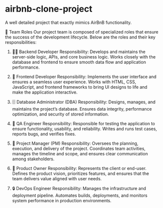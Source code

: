 # airbnb-clone-project
A well detailed project that exactly mimics AirBnB functionality.


📌 Team Roles
Our project team is composed of specialized roles that ensure the success of the development lifecycle. Below are the roles and their key responsibilities:

1. 👨‍💻 Backend Developer
Responsibility:
Develops and maintains the server-side logic, APIs, and core business logic. Works closely with the database and frontend to ensure smooth data flow and application performance.

2. 🎨 Frontend Developer
Responsibility:
Implements the user interface and ensures a seamless user experience. Works with HTML, CSS, JavaScript, and frontend frameworks to bring UI designs to life and make the application interactive.

3. 🗄️ Database Administrator (DBA)
Responsibility:
Designs, manages, and maintains the project’s database. Ensures data integrity, performance optimization, and security of stored information.

4. 🧪 QA Engineer
Responsibility:
Responsible for testing the application to ensure functionality, usability, and reliability. Writes and runs test cases, reports bugs, and verifies fixes.

5. 📂 Project Manager (PM)
Responsibility:
Oversees the planning, execution, and delivery of the project. Coordinates team activities, manages the timeline and scope, and ensures clear communication among stakeholders.

6. 🎯 Product Owner
Responsibility:
Represents the client or end-user. Defines the product vision, prioritizes features, and ensures that the team delivers value aligned with user needs.

7. 🔒 DevOps Engineer
Responsibility:
Manages the infrastructure and deployment pipeline. Automates builds, deployments, and monitors system performance in production environments.
